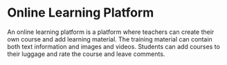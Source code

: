 # Online Learning Platform
An online learning platform is a platform
where teachers can create their own course and add learning material.
The training material can contain both text information and images and videos.
Students can add courses to their luggage and rate the course and leave comments.
